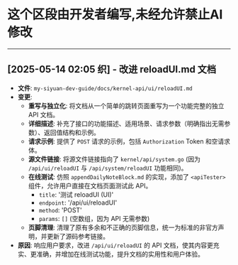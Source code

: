 # 这个区段由开发者编写,未经允许禁止AI修改

---

## [2025-05-14 02:05 织] - 改进 reloadUI.md 文档

- **文件**: `my-siyuan-dev-guide/docs/kernel-api/ui/reloadUI.md`
- **变更**:
    - **重写与独立化**: 将文档从一个简单的跳转页面重写为一个功能完整的独立 API 文档。
    - **详细描述**: 补充了接口的功能描述、适用场景、请求参数（明确指出无需参数）、返回值结构和示例。
    - **请求示例**: 提供了 `POST` 请求的示例，包括 `Authorization` Token 和空请求体。
    - **源文件链接**: 将源文件链接指向了 `kernel/api/system.go` (因为 `/api/ui/reloadUI` 与 `/api/system/reloadUI` 功能相同)。
    - **在线测试**: 仿照 `appendDailyNoteBlock.md` 的实现，添加了 `<apiTester>` 组件，允许用户直接在文档页面测试此 API。
        - `title`: '测试 reloadUI (UI)'
        - `endpoint`: '/api/ui/reloadUI'
        - `method`: 'POST'
        - `params`: `[]` (空数组，因为 API 无需参数)
    - **页脚清理**: 清理了原有多余和不正确的页脚信息，统一为标准的非官方声明，并更新了源码参考链接。
- **原因**: 响应用户要求，改进 `/api/ui/reloadUI` 的 API 文档，使其内容更充实、更准确，并增加在线测试功能，提升文档的实用性和用户体验。 